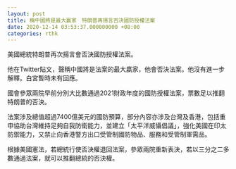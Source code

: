 ```yaml
---
layout: post
title: 稱中國將是最大贏家　特朗普再揚言否決國防授權法案
date: 2020-12-14 03:53:37.000000000 +08:00
categories: rthk
---
```


美國總統特朗普再次揚言會否決國防授權法案。

他在Twitter貼文，聲稱中國將是法案的最大贏家，他會否決法案。他沒有進一步解釋。白宮暫時未有回應。

國會參眾兩院早前分別大比數通過2021財政年度的國防授權法案，票數足以推翻特朗普的否決。

法案涉及總值超過7400億美元的國防預算，部分內容亦涉及台灣及香港，包括重申協助台灣維持足夠自我防衛能力，並建立「太平洋威懾倡議」，強化美國在印太防禦能力，又禁止向香港警方出口受管制國防物品、服務和受管制軍需品。

根據美國憲法，若總統行使否決權退回法案，參眾兩院重新表決，若以三分之二多數通過法案，就可以推翻總統的否決權。
